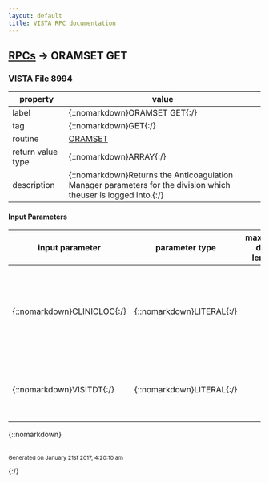 ```yaml
---
layout: default
title: VISTA RPC documentation
---
```




## [RPCs](TableOfContent.md) &#8594; ORAMSET GET 



### VISTA File 8994 


 property | value 
--- | --- 
 label | {::nomarkdown}ORAMSET GET{:/}
 tag | {::nomarkdown}GET{:/}
 routine | [ORAMSET](http://code.osehra.org/dox/Routine_ORAMSET_source.html)
 return value type | {::nomarkdown}ARRAY{:/}
 description | {::nomarkdown}Returns the Anticoagulation Manager parameters for the division which theuser is logged into.{:/}

#### Input Parameters

| input parameter | parameter type | maximum data length | required | description | 
| --- | --- | --- | --- | --- | 
| {::nomarkdown}CLINICLOC{:/} | {::nomarkdown}LITERAL{:/} |  | {::nomarkdown}true{:/} | {::nomarkdown}This is the entry of the clinic in the HOSPITAL LOCATION FILE (#44), expressed in variable pointer format (e.g., \32;SC(\).{:/} | 
| {::nomarkdown}VISITDT{:/} | {::nomarkdown}LITERAL{:/} |  | {::nomarkdown}true{:/} | {::nomarkdown}This is the date/time of the visit in Intenal VA FileMan format (e.g., 3140929.1400).{:/} | 

{::nomarkdown} <br/><br/><p style="font-size: 11px">Generated on January 21st 2017, 4:20:10 am</p>{:/}